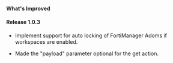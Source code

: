 #### What's Improved

#### Release 1.0.3

* Implement support for auto locking of FortiManager Adoms if workspaces are enabled.

* Made the "payload" parameter optional for the get action.